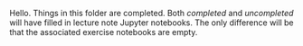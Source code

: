 Hello. Things in this folder are completed. Both *completed* and *uncompleted* will have filled in lecture note Jupyter notebooks. 
The only difference will be that the associated exercise notebooks are empty.

